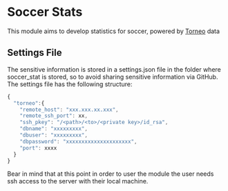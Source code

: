 # Soccer Stats

This module aims to develop statistics for soccer, powered by [Torneo](www.torneo.ca) data

## Settings File

The sensitive information is stored in a settings.json file in the folder where soccer_stat is stored, so to avoid sharing sensitive information via GitHub.
The settings file has the following structure:

```javascript
{
  "torneo":{
    "remote_host": "xxx.xxx.xx.xxx",
    "remote_ssh_port": xx,
    "ssh_pkey": "/<path>/<to>/<private key>/id_rsa",
    "dbname": "xxxxxxxxx",
    "dbuser": "xxxxxxxxx",
    "dbpassword": "xxxxxxxxxxxxxxxxxxxxx",
    "port": xxxx
  }
}
```

Bear in mind that at this point in order to user the module the user needs ssh access to the server with their local machine.
